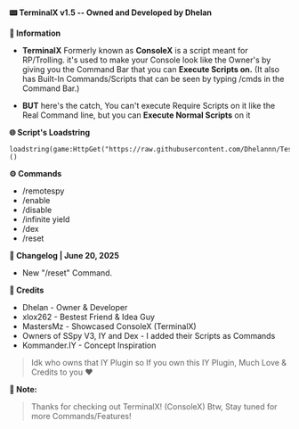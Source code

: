 **📟 TerminalX v1.5 -- Owned and Developed by Dhelan**

**📜 Information**
- **TerminalX** Formerly known as **ConsoleX** is a script meant for RP/Trolling. it's used to make your Console look like the Owner's by  giving you the Command Bar that you can **Execute Scripts on.** (It also has Built-In Commands/Scripts that can be seen by typing /cmds in the Command Bar.) 

- **BUT** here's the catch, You can't execute Require Scripts on it like the Real Command line, but you can **Execute Normal Scripts** on it


**🌐 Script's Loadstring**
```
loadstring(game:HttpGet("https://raw.githubusercontent.com/Dhelannn/Test/refs/heads/main/TerminalX"))()
```

**⚙️ Commands**

- /remotespy
- /enable
- /disable
- /infinite yield
- /dex
- /reset

**💾 Changelog | June 20, 2025**

- New "/reset" Command.

**👑 Credits**
+ Dhelan       - Owner & Developer
+ xlox262      - Bestest Friend & Idea Guy
+ MastersMz    - Showcased ConsoleX (TerminalX) 
+ Owners of SSpy V3, IY and Dex - I added their Scripts as Commands
+ Kommander.IY - Concept Inspiration
> Idk who owns that IY Plugin so If you own this IY Plugin, Much Love & Credits to you ❤

**📝 Note:**
> Thanks for checking out TerminalX! (ConsoleX)
> Btw, Stay tuned for more Commands/Features!  
